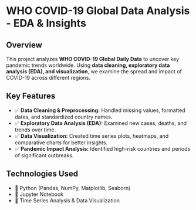 # **WHO COVID-19 Global Data Analysis - EDA & Insights**  

## **Overview**  
This project analyzes **WHO COVID-19 Global Daily Data** to uncover key pandemic trends worldwide. Using **data cleaning, exploratory data analysis (EDA), and visualization**, we examine the spread and impact of COVID-19 across different regions.  

## **Key Features**  
- ✅ **Data Cleaning & Preprocessing:** Handled missing values, formatted dates, and standardized country names.  
- ✅ **Exploratory Data Analysis (EDA):** Examined new cases, deaths, and trends over time.  
- ✅ **Data Visualization:** Created time series plots, heatmaps, and comparative charts for better insights.  
- ✅ **Pandemic Impact Analysis:** Identified high-risk countries and periods of significant outbreaks.  

## **Technologies Used**  
- 🔹 Python (Pandas, NumPy, Matplotlib, Seaborn)  
- 🔹 Jupyter Notebook  
- 🔹 Time Series Analysis & Data Visualization  
